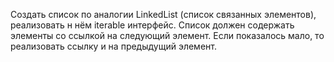 Создать список по аналогии LinkedList (список связанных элементов), реализовать н нём iterable интерфейс.
Список должен содержать элементы со ссылкой на следующий элемент.
Если показалось мало, то реализовать ссылку и на предыдущий элемент.
